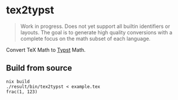 # tex2typst

> Work in progress. Does not yet support all builtin identifiers or layouts.
The goal is to generate high quality conversions with a complete focus on the math subset of each language.

Convert TeX Math to [Typst](https://github.com/typst/typst) Math. 

## Build from source

```console
nix build
./result/bin/tex2typst < example.tex
frac(1, 123)
```
